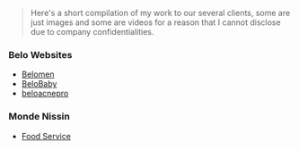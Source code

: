 > Here's a short compilation of my work to our several clients, some are just images and some are videos for a reason that I cannot disclose due to company confidentialities.

### Belo Websites
* [Belomen](https://belomen.com/ "Belomen official Website")
* [BeloBaby](https://www.belobaby.ph/ "BeloBaby official Website")
* [beloacnepro](http://beloacnepro.com/ "Belo Acne Pro official Website")

### Monde Nissin
* [Food Service](http://www.mondenissin.com/foodservice "A sub page of a corporate website")



